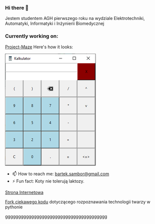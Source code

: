 ### Hi there 👋
Jestem studentem AGH pierwszego roku na wydziale Elektrotechniki, Automatyki, Informatyki i Inżynierii Biomedycznej

### Currently working on:
[Project-Maze](https://github.com/AGH-Narzedzia-Informatyczne/Project-Maze)
Here's how it looks:

![Calculator](kalkulator.png)

- 📫 How to reach me: bartek.sambor@gmail.com
- ⚡ Fun fact: Koty nie tolerują laktozy.

[Strona Internetowa](https://bartoszsambor.github.io/)

[Fork ciekawego kodu](https://github.com/BartoszSambor/vedadet) dotyczącego rozpoznawania technologii twarzy w pythonie

ggggggggggggggggggggggggggggggggggggggg
